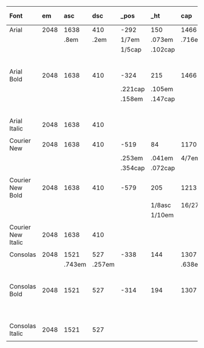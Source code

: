 | Font               | em   | asc    | dsc    | _pos    | _ht     | cap     | ex      | stemh   | stemw | ital | lc asc | lc dsc |
|:-------------------|:-----|:-------|:-------|:--------|:--------|:--------|:--------|:--------|:------|:-----|:-------|:-------|
| Arial              | 2048 | 1638   | 410    | -292    | 150     | 1466    | 1062    | 173     | 193   | 0    | 1466   | -404   |
|                    |      | .8em   | .2em   | 1/7em   | .073em  | .716em  | .724cap | .163ex  |       |      |        |        |
|                    |      |        |        | 1/5cap  | .102cap |         | .519em  | .118cap |       |      |        |        |
|                    |      |        |        |         |         |         |         | .084em  |       |      |        |        |
|                    |      |        |        |         |         |         |         |         |       |      |        |        |
| Arial Bold         | 2048 | 1638   | 410    | -324    | 215     | 1466    | 1062    | 248     | 296   | 0    | 1466   | -404   |
|                    |      |        |        | .221cap | .105em  |         |         | .234ex  |       |      |        |        |
|                    |      |        |        | .158em  | .147cap |         |         | .169cap |       |      |        |        |
|                    |      |        |        |         |         |         |         | .121em  |       |      |        |        |
|                    |      |        |        |         |         |         |         |         |       |      |        |        |
| Arial Italic       | 2048 | 1638   | 410    |         |         |         |         |         |       | -12  |        |        |
|                    |      |        |        |         |         |         |         |         |       |      |        |        |
| Courier New        | 2048 | 1638   | 410    | -519    | 84      | 1170    | 866     | 84      | 84    | 0    | 1255   | -386   |
|                    |      |        |        | .253em  | .041em  | 4/7em   | .423em  |         |       |      |        |        |
|                    |      |        |        | .354cap | .072cap |         | .74cap  |         |       |      |        |        |
|                    |      |        |        |         |         |         |         |         |       |      |        |        |
| Courier New Bold   | 2048 | 1638   | 410    | -579    | 205     | 1213    | 908     | 205     | 205   | 0    | 1297   | -428   |
|                    |      |        |        |         | 1/8asc  | 16/27em | 12/27em |         |       |      |        |        |
|                    |      |        |        |         | 1/10em  |         | 3/4cap  |         |       |      |        |        |
|                    |      |        |        |         |         |         |         |         |       |      |        |        |
| Courier New Italic | 2048 | 1638   | 410    |         |         |         |         |         |       | -12  |        |        |
|                    |      |        |        |         |         |         |         |         |       |      |        |        |
| Consolas           | 2048 | 1521   | 527    | -338    | 144     | 1307    | 1004    | 154     | 178   | 0    | 1413   | -410   |
|                    |      | .743em | .257em |         |         | .638em  | .768cap | .118cap |       |      |        |        |
|                    |      |        |        |         |         |         | .49em   | .75em   |       |      |        |        |
|                    |      |        |        |         |         |         |         |         |       |      |        |        |
| Consolas Bold      | 2048 | 1521   | 527    | -314    | 194     | 1307    | 1016    | 213     | 246   | 0    | 1413   | -397   |
|                    |      |        |        |         |         |         | 7/9cap  | .163cap |       |      |        |        |
|                    |      |        |        |         |         |         | .496em  | .104em  |       |      |        |        |
|                    |      |        |        |         |         |         |         |         |       |      |        |        |
| Consolas Italic    | 2048 | 1521   | 527    |         |         |         |         |         |       | -11  |        |        |
|                    |      |        |        |         |         |         |         |         |       |      |        |        |
